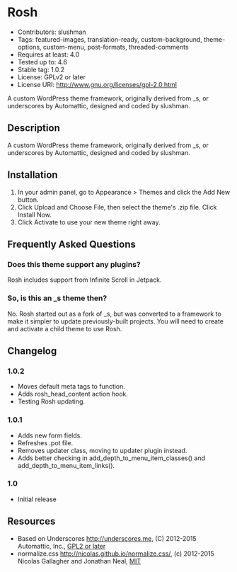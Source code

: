 # Rosh

* Contributors: slushman
* Tags: featured-images, translation-ready, custom-background, theme-options, custom-menu, post-formats, threaded-comments
* Requires at least: 4.0
* Tested up to: 4.6
* Stable tag: 1.0.2
* License: GPLv2 or later
* License URI: http://www.gnu.org/licenses/gpl-2.0.html

A custom WordPress theme framework, originally derived from _s, or underscores by Automattic, designed and coded by slushman.



## Description

A custom WordPress theme framework, originally derived from _s, or underscores by Automattic, designed and coded by slushman.



## Installation

1. In your admin panel, go to Appearance > Themes and click the Add New button.
2. Click Upload and Choose File, then select the theme's .zip file. Click Install Now.
3. Click Activate to use your new theme right away.



## Frequently Asked Questions

### Does this theme support any plugins?

Rosh includes support from Infinite Scroll in Jetpack.

### So, is this an _s theme then?

No. Rosh started out as a fork of _s, but was converted to a framework to make it simpler to update previously-built projects. You will need to create and activate a child theme to use Rosh.



## Changelog

### 1.0.2
* Moves default meta tags to function.
* Adds rosh_head_content action hook.
* Testing Rosh updating.

### 1.0.1
* Adds new form fields.
* Refreshes .pot file.
* Removes updater class, moving to updater plugin instead.
* Adds better checking in add_depth_to_menu_item_classes() and add_depth_to_menu_item_links().

### 1.0
* Initial release



## Resources

* Based on Underscores http://underscores.me, (C) 2012-2015 Automattic, Inc., [GPL2 or later](https://www.gnu.org/licenses/gpl-2.0.html)
* normalize.css http://nicolas.github.io/normalize.css/, (c) 2012-2015 Nicolas Gallagher and Jonathan Neal, [MIT](http://opensource.org/licenses/MIT)
